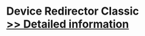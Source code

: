 # Device Redirector Classic<br />[>> Detailed information](https://secure.shareit.com/shareit/product.html?productid=300603894&affiliateid=200057808)